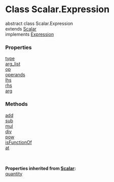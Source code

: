 Class Scalar.Expression
======

<declaration>

<flag>abstract</flag> class Scalar.Expression<br>
<flag>extends</flag> [Scalar](reference/v/0.2.1/quantities/Scalar)<br>
<flag>implements</flag> [Expression](reference/v/0.2.1/core/definitions/Expression)

</declaration>

### Properties

<div class="grid-container">
<div class="grid-item"><a href="/#/reference/v/0.2.1/quantities/Scalar.Expression/type">type</a></div>
<div class="grid-item"><a href="/#/reference/v/0.2.1/quantities/Scalar.Expression/arg_list">arg_list</a></div>
<div class="grid-item"><a href="/#/reference/v/0.2.1/quantities/Scalar.Expression/op">op</a></div>
<div class="grid-item"><a href="/#/reference/v/0.2.1/quantities/Scalar.Expression/operands">operands</a></div>
<div class="grid-item"><a href="/#/reference/v/0.2.1/quantities/Scalar.Expression/lhs">lhs</a></div>
<div class="grid-item"><a href="/#/reference/v/0.2.1/quantities/Scalar.Expression/rhs">rhs</a></div>
<div class="grid-item"><a href="/#/reference/v/0.2.1/quantities/Scalar.Expression/arg">arg</a></div>
</div>

### Methods
<div class="grid-container">
<div class="grid-item"><a href="/#/reference/v/0.2.1/quantities/Scalar.Expression/add">add</a></div>
<div class="grid-item"><a href="/#/reference/v/0.2.1/quantities/Scalar.Expression/sub">sub</a></div>
<div class="grid-item"><a href="/#/reference/v/0.2.1/quantities/Scalar.Expression/mul">mul</a></div>
<div class="grid-item"><a href="/#/reference/v/0.2.1/quantities/Scalar.Expression/div">div</a></div>
<div class="grid-item"><a href="/#/reference/v/0.2.1/quantities/Scalar.Expression/pow">pow</a></div>
<div class="grid-item"><a href="/#/reference/v/0.2.1/quantities/Scalar.Expression/isFunctionOf">isFunctionOf</a></div>
<div class="grid-item"><a href="/#/reference/v/0.2.1/quantities/Scalar.Expression/at">at</a></div>
</div>
<br><br>

**Properties inherited from [Scalar](reference/v/0.2.1/quantities/Scalar):**<br>
[quantity](reference/v/0.2.1/quantities/Scalar/quantity)